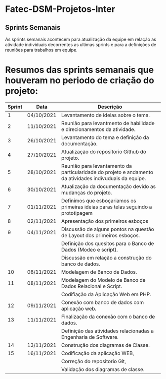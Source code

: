# Fatec-DSM-Projetos-Inter

## Sprints Semanais

As sprints semanais acontecem para atualização da equipe em relação as atividade individuais decorrentes as ultimas sprints e para a definições de reuniões para trabalhos em equipe.

# Resumos das sprints semanais que houveram no periodo de criação do projeto:

| Sprint | Data       | Descrição                                                                                                |
|--------|------------|----------------------------------------------------------------------------------------------------------|
|   1    | 04/10/2021 | Levantamento de ideias sobre o tema.                                                                     |
|   2    | 11/10/2021 | Reunião para levantmento de habilidade e direcionamentos da atividade.                                   |
|   3    | 26/10/2021 | Levantamento do tema e definição da documentação.                                                        |
|   4    | 27/10/2021 | Atualização do repositorio Github do projeto.                                                            |
|   5    | 28/10/2021 | Reunião para levantamento da particularidade do projeto e andamento da atividades indivuduais da equipe. |
|   6    | 30/10/2021 | Atualização da documentação devido as mudanças do projeto.                                               |
|   7    | 01/11/2021 | Definimos que esboçariamos os primeiras ideias paras telas seguindo a prototipagem                       |
|   8    | 02/11/2021 | Apresentação dos primeiros esboços                                                                       |
|   9    | 04/11/2021 | Discussão de alguns pontos na questão de Layout dos primeiros esboços.                                   |
|        |            | Definição dos quesitos para o Banco de Dados (Modeo e script).                                           |
|        |            | Discussão em relação a construção do banco de dados.                                                     |
|   10   | 06/11/2021 | Modelagem de Banco de Dados.                                                                             |
|   11   | 08/11/2021 | Modelagem do Modelo de Banco de Dados Relacional e Script.                                               |
|        |            | Codifiação da Aplicação Web em PHP.                                                                      |
|   12   | 09/11/2021 | Conexão com banco de dados com aplicação web.                                                            |
|   13   | 11/11/2021 | Finalização da conexão com o banco de dados.                                                             |
|        |            | Definição das atividades relacionadas a Engenharia de Software.                                          |
|   14   | 13/11/2021 | Construção dos diagramas de Classe.                                                                      |
|   15   | 16/11/2021 | Codificação da aplicação WEB,                                                                            |
|        |            | Correção do repositorio Git,                                                                             |
|        |            | Validação dos diagramas de classe.                                                                       |
